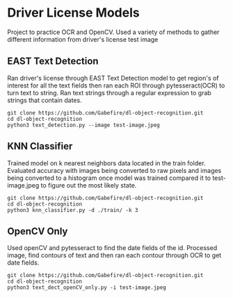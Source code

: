 # Driver License Models

Project to practice OCR and OpenCV. Used a variety of methods to gather different information from driver's license test image

## EAST Text Detection

Ran driver's license through EAST Text Detection model to get region's of interest for all the text fields then ran each ROI through pytesseract(OCR) to turn text to string. Ran text strings through a regular expression to grab strings that contain dates.

```
git clone https://github.com/Gabefire/dl-object-recognition.git
cd dl-object-recognition
python3 text_detection.py --image test-image.jpeg
```

## KNN Classifier

Trained model on k nearest neighbors data located in the train folder. Evaluated accuracy with images being converted to raw pixels and images being converted to a histogram once model was trained compared it to test-image.jpeg to figure out the most likely state.

```
git clone https://github.com/Gabefire/dl-object-recognition.git
cd dl-object-recognition
python3 knn_classifier.py -d ./train/ -k 3
```

## OpenCV Only

Used openCV and pytesseract to find the date fields of the id. Processed image, find contours of text and then ran each contour through OCR to get date fields.

```
git clone https://github.com/Gabefire/dl-object-recognition.git
cd dl-object-recognition
python3 text_dect_openCV_only.py -i test-image.jpeg
```
